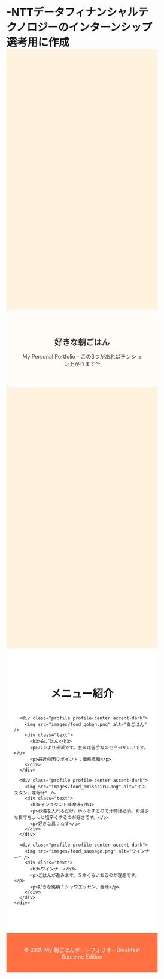 # -NTTデータフィナンシャルテクノロジーのインターンシップ選考用に作成
<!DOCTYPE html>
<html lang="ja">
<head>
  <meta charset="UTF-8">
  <meta name="viewport" content="width=device-width, initial-scale=1.0">
  <title>好きな朝ごはんポートフォリオ</title>
  <style>
    /* ===== Reset ===== */
    * {
      margin: 0;
      padding: 0;
      box-sizing: border-box;
    }

    /* ===== Base ===== */
    body {
      font-family: 'Roboto', sans-serif;
      line-height: 1.6;
      background-color: #f9f9f9;
      color: #333;
    }

    .container {
      max-width: 900px;
      margin: 0 auto;
    }

    /* ===== Hero Section ===== */
    #hero {
      background-color: #fff3e0; /* 薄めのオレンジ背景 */
      height: 40vh;
      display: flex;
      justify-content: center;
      align-items: center;
      text-align: center;
      color: #333;
    }

    .hero-content {
      background: rgba(255, 255, 255, 0.7);
      padding: 40px;
      border-radius: 12px;
    }

    /* ===== About Section ===== */
    #about {
      padding: 60px 20px;
      background-color: #fff;
    }

    #about h2 {
      text-align: center;
      margin-bottom: 40px;
      font-size: 2em;
    }

    /* ===== Profile Section ===== */
    .profile {
      display: flex;
      align-items: center;
      justify-content: center;
      gap: 30px;
      margin-bottom: 60px;
      flex-wrap: wrap;
      padding: 20px;
      border-radius: 12px;
    }

    .profile img {
      object-fit: cover;
      border: 6px solid #ff7043;
      box-shadow: 0 8px 20px rgba(0,0,0,0.2);
      transition: transform 0.3s ease;
      cursor: pointer;
    }

    /* 配置パターン */
    .profile-center {
      flex-direction: column;
      text-align: center;
    }
    .profile-center .text {
      margin-top: 20px;
    }

    /* サイズバリエーション */
    .profile-center img {
      width: 200px;
      height: 200px;
      border-radius: 50%;
    }

    /* ===== Accent Box ===== */
    .accent-light {
      background-color: #fff3e0;
    }
    .accent-dark {
      background-color: #fce4ec;
      padding: 40px 20px;
    }

    /* ===== Footer ===== */
    footer {
      text-align: center;
      padding: 20px;
      background: #ff7043;
      color: white;
    }
  </style>
</head>
<body>
  <section id="hero">
    <div class="hero-overlay">
      <div class="hero-content">
        <h1>好きな朝ごはん</h1>
        <p>My Personal Portfolio - この3つがあればテンション上がります^^</p>
      </div>
    </div>
  </section>

  <section id="about">
    <div class="container">
      <h2>メニュー紹介</h2>

      <div class="profile profile-center accent-dark">
        <img src="images/food_gohan.png" alt="白ごはん" />
        <div class="text">
          <h3>白ごはん</h3>
          <p>パンより米派です。玄米は苦手なので白米がいいです。</p>
          <p>最近の困りポイント：価格高騰</p>
        </div>
      </div>

      <div class="profile profile-center accent-dark">
        <img src="images/food_omisosiru.png" alt="インスタント味噌汁" />
        <div class="text">
          <h3>インスタント味噌汁</h3>
          <p>お湯を入れるだけ。ホッとするので汁物は必須。お湯少な目でちょっと塩辛くするのが好きです。</p>
          <p>好きな具：なす</p>
        </div>
      </div>

      <div class="profile profile-center accent-dark">
        <img src="images/food_sausage.png" alt="ウインナー" />
        <div class="text">
          <h3>ウインナー</h3>
          <p>ごはんが進みます。５本くらいあるのが理想です。</p>
          <p>好きな銘柄：シャウエッセン、香燻</p>
        </div>
      </div>
    </div>
  </section>

  <footer>
    <p>© 2025 My 朝ごはんポートフォリオ - Breakfast Supreme Edition</p>
  </footer>

  <script>
    // JS: 画像クリックで拡大縮小
    document.querySelectorAll(".profile img").forEach(img => {
      img.addEventListener("click", () => {
        img.classList.toggle("zoomed");
      });
    });

    // CSSでzoomed用スタイル追加
    const style = document.createElement("style");
    style.textContent = `
      .profile img.zoomed {
        transform: scale(1.3);
        transition: transform 0.3s ease;
      }
    `;
    document.head.appendChild(style);
  </script>
</body>
</html>
